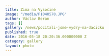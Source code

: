```yaml
---
title: Zima na Vysočině
image: "/media/P1040570.JPG"
author: Václav Beran
tags: []
gallery: /news/pocitali-jsme-vydry-na-dacicku
published: true
date: 2016-05-18 20:20:36.000000000 Z
category: gallery
layout: photo
---
```

